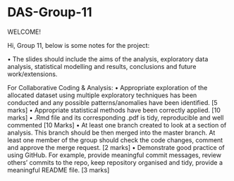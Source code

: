 # DAS-Group-11
WELCOME!

Hi, Group 11, below is some notes for the project:

• The slides should include the aims of the analysis, exploratory data analysis, statistical modelling and results, conclusions and future work/extensions.

For Collaborative Coding & Analysis:
• Appropriate exploration of the allocated dataset using multiple exploratory techniques has been conducted and any possible patterns/anomalies have been identified. [5 marks]
• Appropriate statistical methods have been correctly applied. [10 marks]
• .Rmd file and its corresponding .pdf is tidy, reproducible and well commented [10 Marks]
• At least one branch created to look at a section of analysis. This branch should be then merged into the master branch. At least one member of the group should check the code changes, comment and approve the merge request. [2 marks]
• Demonstrate good practice of using GitHub. For example, provide meaningful commit messages, review others’ commits to the repo, keep repository organised and tidy, provide a meaningful README file. [3 marks]